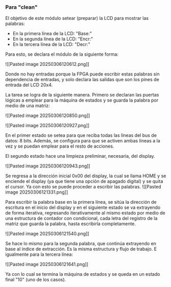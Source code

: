 ### Para "clean"

El objetivo de este módulo setear (preparar) la LCD para mostrar las palabras:
- En la primera línea de la LCD: "Base:"
- En la segunda línea de la LCD: "Encr:"
- En la tercera línea de la LCD: "Decr:"

Para esto, se declara el módulo de la siguiente forma:

![[Pasted image 20250306120612.png]]

Donde no hay entradas porque la FPGA puede escribir estas palabras sin dependencia de entradas, y solo declara las salidas que son los pines de entrada del LCD 20x4.

La tarea se logra de la siguiente manera. Primero se declaran las puertas lógicas a emplear para la máquina de estados y se guarda la palabra por medio de una matriz:

![[Pasted image 20250306120850.png]]

![[Pasted image 20250306120927.png]]

En el primer estado se setea para que reciba todas las líneas del bus de datos: 8 bits. Además, se configura para que se activen ambas líneas a la vez y se puedan emplear para el resto de acciones.

El segundo estado hace una limpieza preliminar, necesaria, del display.

![[Pasted image 20250306120943.png]]

Se regresa a la dirección inicial 0x00 del display, la cual se llama HOME y se enciende el display (ya que tiene una opción de apagado digital) y se quita el cursor. Ya con esto se puede proceder a escribir las palabras.
![[Pasted image 20250306121331.png]]

Para escribir la palabra base en la primera línea, se sitúa la dirección de escritura en el inicio del display y en el siguiente estado se va extrayendo de forma iterativa, regresando iterativamente al mismo estado por medio de una estructura de contador con condicional, cada letra del registro de la matriz que guarda la palabra, hasta escribirla completamente.

![[Pasted image 20250306121540.png]]

Se hace lo mismo para la segunda palabra, que continúa extrayendo en base al índice de extracción. Es la misma estructura y flujo de trabajo. E igualmente para la tercera línea:

![[Pasted image 20250306121641.png]]

Ya con lo cual se termina la máquina de estados y se queda en un estado final "10" (uno de los casos).